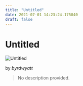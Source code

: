 ```yaml
---
title: "Untitled"
date: 2021-07-01 14:23:24.175040
draft: false
---
```


# Untitled

![Untitled](../images/cd464d83-daa1-11eb-9b80-60f262b60b65.png)

by *byrdwyatt*



> No description provided.